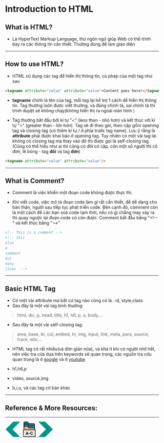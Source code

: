 # Introduction to HTML 

## What is HTML?
- Là HyperText Markup Language, thứ ngôn ngữ giúp Web có thể trình bày ra các thông tin cần thiết. Thường dùng để làm giao diện

---

## How to use HTML?
- HTML sử dụng các tag để hiển thị thông tin, cú pháp của một tag như sau 
```html
<tagname attribute="value" attribute="value">Content goes here!</tagname>
```
- **tagname** chính là tên của tag, mỗi tag lại hỗ trợ 1 cách để hiển thị thông tin. Tag thường luôn được viết thường, và đúng chính tả, sai chính tả thì trình duyệt sẽ không chạy(không hiển thị ra ngoài màn hình )

- Tag thường bắt đầu bởi kí tự "\<" (less than - nhỏ hơn) và kết thúc với kí tự "\>" (greater than - lớn hơn). Tag sẽ đi theo gói, theo cặp gồm opening tag và closing tag (có thêm kí tự \/ ở phía trước tag name). Lưu ý rằng là **attribute** phải được khai báo ở opening tag. Tuy nhiên có một vài tag lại không có closing tag mà thay vào đó thì được gọi là self-closing tag.(Cũng có thể hiểu như ai thì cũng có *đôi* có cặp, còn một số người thì cô *đơn*, lẻ bóng - tag **đôi** và tag **đơn**)
```html
<tagname attribute="value" attribute="value"/>
```

---

## What is Comment? 
- Comment là việc khiến một đoạn code không được thực thi.

- Khi viết code, việc mô tả đoạn code làm gì rất cần thiết, để dễ dàng cho bản thân, người sau tiếp tục phát triển code. Bên cạnh đó, comment còn là một cách để các bạn xoá code tạm thời, nếu có gì chẳng may xảy ra thì quay ngược lại đoạn code cũ còn được. Comment bắt đầu bằng "\<\!\-\-" và kết thúc bằng "--\>"

```html
<!-- This is a comment -->
<!-- this
also
a
comment
but 
many
lines  -->
```

---

## Basic HTML Tag 
- Có một vài attribute mà bất cứ tag nào cũng có là : id, style,class
- Sau đây là một vài tag bình thường:
> html, div, p, head, title, h1, h6, p, a, body,...
- Sau đây là một vài self-closing tag:
> area, base, br, col, embed, hr, img, input, link, meta, para, source, track, wbr,...

- HTML tag có rất nhiều(và đơn giản nữa), và khá ít khi có người nhớ hết, nên việc tra cứa dựa trên keywords sẽ quan trọng, các nguồn tra cứu quan trọng là ở [google](https://www.w3schools.com/tags/default.asp) và ở [youtube](https://developer.mozilla.org/en-US/docs/Web/HTML)

- h1,h6,p
- video, source,img 
- b,i,u,
và các tag cơ bản khác 

---

## Reference & More Resources:
---
<!-- Navigator -->
<div>
<a href="Lecture-01.2.Introduction-to-Front-End.md">
    <img width=50 src="../sources/left-arrow.svg" >
</a>
<a href="..">
    <img width=50 src="../sources/index.svg" >
</a>
<a href="Lecture-01.4.HTML.md">
    <img  width=50 src="../sources/right-arrow.svg">
    </a>
</div>
<!-- Navigator -->